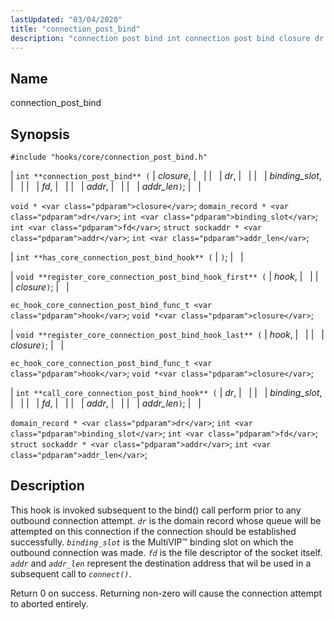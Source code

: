 ```yaml
---
lastUpdated: "03/04/2020"
title: "connection_post_bind"
description: "connection post bind int connection post bind closure dr binding slot fd addr addr len void closure domain record dr int binding slot int fd struct sockaddr addr int addr len int has core connection post bind hook void register core connection post bind hook first hook closure ec hook..."
---
```


<a name="hooks.core.connection_post_bind"></a> 
## Name

connection_post_bind

## Synopsis

`#include "hooks/core/connection_post_bind.h"`

| `int **connection_post_bind** (` | <var class="pdparam">closure</var>, |   |
|   | <var class="pdparam">dr</var>, |   |
|   | <var class="pdparam">binding_slot</var>, |   |
|   | <var class="pdparam">fd</var>, |   |
|   | <var class="pdparam">addr</var>, |   |
|   | <var class="pdparam">addr_len</var>`)`; |   |

`void * <var class="pdparam">closure</var>`;
`domain_record * <var class="pdparam">dr</var>`;
`int <var class="pdparam">binding_slot</var>`;
`int <var class="pdparam">fd</var>`;
`struct sockaddr * <var class="pdparam">addr</var>`;
`int <var class="pdparam">addr_len</var>`;

| `int **has_core_connection_post_bind_hook** (` | `)`; |   |

| `void **register_core_connection_post_bind_hook_first** (` | <var class="pdparam">hook</var>, |   |
|   | <var class="pdparam">closure</var>`)`; |   |

`ec_hook_core_connection_post_bind_func_t <var class="pdparam">hook</var>`;
`void *<var class="pdparam">closure</var>`;

| `void **register_core_connection_post_bind_hook_last** (` | <var class="pdparam">hook</var>, |   |
|   | <var class="pdparam">closure</var>`)`; |   |

`ec_hook_core_connection_post_bind_func_t <var class="pdparam">hook</var>`;
`void *<var class="pdparam">closure</var>`;

| `int **call_core_connection_post_bind_hook** (` | <var class="pdparam">dr</var>, |   |
|   | <var class="pdparam">binding_slot</var>, |   |
|   | <var class="pdparam">fd</var>, |   |
|   | <var class="pdparam">addr</var>, |   |
|   | <var class="pdparam">addr_len</var>`)`; |   |

`domain_record * <var class="pdparam">dr</var>`;
`int <var class="pdparam">binding_slot</var>`;
`int <var class="pdparam">fd</var>`;
`struct sockaddr * <var class="pdparam">addr</var>`;
`int <var class="pdparam">addr_len</var>`;<a name="idp45227728"></a> 
## Description

This hook is invoked subsequent to the bind() call perform prior to any outbound connection attempt. *`dr`* is the domain record whose queue will be attempted on this connection if the connection should be established successfully. *`binding_slot`* is the MultiVIP™ binding slot on which the outbound connection was made. *`fd`* is the file descriptor of the socket itself. *`addr`* and *`addr_len`* represent the destination address that wil be used in a subsequent call to *`connect()`*.

Return 0 on success. Returning non-zero will cause the connection attempt to aborted entirely.
